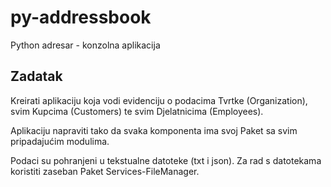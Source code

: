 # py-addressbook
Python adresar - konzolna aplikacija

## Zadatak
Kreirati aplikaciju koja vodi evidenciju o podacima Tvrtke (Organization), svim Kupcima (Customers) te svim Djelatnicima (Employees).

Aplikaciju napraviti tako da svaka komponenta ima svoj Paket sa svim pripadajućim modulima.

Podaci su pohranjeni u tekstualne datoteke (txt i json). Za rad s datotekama koristiti zaseban Paket Services-FileManager.
